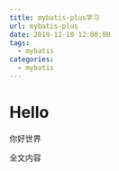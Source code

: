 ```yaml
---
title: mybatis-plus学习
url: mybatis-plus
date: 2019-12-10 12:00:00
tags:
  - mybatis
categories:
  - mybatis
---
```


# Hello
你好世界

<!-- more -->

全文内容
